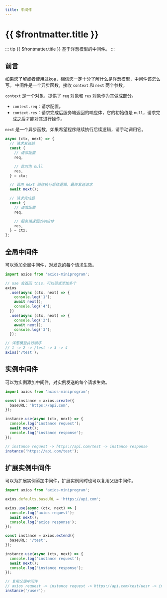 ```yaml
---
title: 中间件
---
```


# {{ $frontmatter.title }}

::: tip {{ $frontmatter.title }}
基于洋葱模型的中间件。
:::

## 前言

如果您了解或者使用过[koa](https://github.com/koajs/koa)，相信您一定十分了解什么是洋葱模型，中间件该怎么写。
中间件是一个异步函数，接收 `context` 和 `next` 两个参数。

`context` 是一个对象，提供了 `req` 对象和 `res` 对象作为其做成部分。

- `context.req`：请求配置。
- `context.res`：请求完成后服务端返回的响应体，它的初始值是 `null`，请求完成之后才能对其进行操作。

`next` 是一个异步函数，如果希望程序继续执行后续逻辑，请手动调用它。

```ts
async (ctx, next) => {
  // 请求发送前
  const {
    // 请求配置
    req,

    // 此时为 null
    res,
  } = ctx;

  // 调用 next 继续执行后续逻辑，最终发送请求
  await next();

  // 请求完成后
  const {
    // 请求配置
    req,

    // 服务端返回的响应体
    res,
  } = ctx;
};
```

## 全局中间件

可以添加全局中间件，对发送的每个请求生效。

```ts
import axios from 'axios-miniprogram';

// use 会返回 this，可以链式添加多个
axios
  .use(async (ctx, next) => {
    console.log('1');
    await next();
    console.log('4');
  })
  .use(async (ctx, next) => {
    console.log('2');
    await next();
    console.log('3');
  });

// 洋葱模型执行顺序
// 1 -> 2 -> /test -> 3 -> 4
axios('/test');
```

## 实例中间件

可以为实例添加中间件，对实例发送的每个请求生效。

```ts
import axios from 'axios-miniprogram';

const instance = axios.create({
  baseURL: 'https://api.com',
});

instance.use(async (ctx, next) => {
  console.log('instance request');
  await next();
  console.log('instance response');
});

// instance request -> https://api.com/test -> instance response
instance('https://api.com/test');
```

## 扩展实例中间件

可以为扩展实例添加中间件，扩展实例同时也可以复用父级中间件。

```ts
import axios from 'axios-miniprogram';

axios.defaults.baseURL = 'https://api.com';

axios.use(async (ctx, next) => {
  console.log('axios request');
  await next();
  console.log('axios response');
});

const instance = axios.extend({
  baseURL: '/test',
});

instance.use(async (ctx, next) => {
  console.log('instance request');
  await next();
  console.log('instance response');
});

// 复用父级中间件
// axios request -> instance request -> https://api.com/test/uesr -> instance response -> axios response
instance('/user');
```
